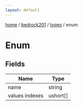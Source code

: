 ```yaml
---
layout: default
---
```


[home](/)  /  [bedrock201](/protocol/bedrock201)  /  [types](/protocol/bedrock201/types)  /  enum

# Enum

## Fields

Name | Type
---|---
name | string
values indexes | ushort[]

